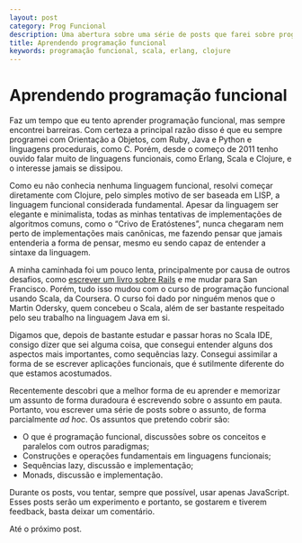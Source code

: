 ```yaml
---
layout: post
category: Prog Funcional
description: Uma abertura sobre uma série de posts que farei sobre programação funcional
title: Aprendendo programação funcional
keywords: programação funcional, scala, erlang, clojure
---
```


# Aprendendo programação funcional

Faz um tempo que eu tento aprender programação funcional, mas sempre encontrei
barreiras. Com certeza a principal razão disso é que eu sempre programei com
Orientação a Objetos, com Ruby, Java e Python e linguagens procedurais, como C.
Porém, desde o começo de 2011 tenho ouvido falar muito de linguagens
funcionais, como  Erlang, Scala e Clojure, e o interesse jamais se dissipou.

Como eu não conhecia nenhuma linguagem funcional, resolvi começar diretamente
com Clojure, pelo simples motivo de ser baseada em LISP, a linguagem funcional
considerada fundamental. Apesar da linguagem ser elegante e minimalista, todas
as minhas tentativas de implementações de algoritmos comuns, como
o “Crivo de Eratóstenes”, nunca chegaram nem perto de implementações mais
canônicas, me fazendo pensar que jamais entenderia
a forma de pensar, mesmo eu sendo capaz de entender a sintaxe da
linguagem.

A minha caminhada foi um pouco lenta, principalmente por causa de outros
desafios, como [escrever um livro sobre
Rails](casadocodigo.com.br/products/ruby-on-rails-coloque-sua-aplicacao-web-nos-trilhos)
e me mudar para San Francisco. Porém, tudo isso mudou com o curso de
programação funcional usando Scala, da Coursera. O curso foi dado por ninguém
menos que o Martin Odersky, quem concebeu o Scala, além de ser bastante
respeitado pelo seu trabalho na linguagem Java em si.

Digamos que, depois de bastante estudar e passar horas no Scala IDE, consigo
dizer que sei alguma coisa, que consegui entender alguns dos aspectos mais
importantes, como sequências lazy. Consegui assimilar a forma de se escrever
aplicações funcionais, que é sutilmente diferente do que estamos acostumados.

Recentemente descobri que a melhor forma de eu aprender e memorizar um assunto
de forma duradoura é escrevendo sobre o assunto em pauta. Portanto, vou
escrever uma série de posts sobre o assunto, de forma parcialmente _ad hoc_. Os
assuntos que pretendo cobrir são:

* O que é programação funcional, discussões sobre os conceitos e paralelos com outros paradigmas;
* Construções e operações fundamentais em linguagens funcionais;
* Sequências lazy, discussão e implementação;
* Monads, discussão e implementação.

Durante os posts, vou tentar, sempre que possível, usar apenas JavaScript.
Esses posts serão um experimento e portanto, se gostarem e tiverem feedback,
basta deixar um comentário.

Até o próximo post.
